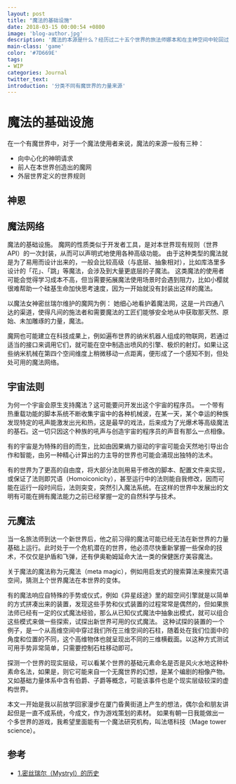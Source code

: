 ```yaml
---
layout: post
title: "魔法的基础设施"
date: 2018-03-15 00:00:54 +0800
image: 'blog-author.jpg'
description: '魔法的本源是什么？经历过二十五个世界的旅法师娜本和在主神空间中轮回过十八个世界的赵轫空有不同的看法。'
main-class: 'game'
color: '#7D669E'
tags:
- WIP
categories: Journal
twitter_text:
introduction: '分类不同有魔世界的力量来源'
---
```

# 魔法的基础设施

在一个有魔世界中，对于一个魔法使用者来说，魔法的来源一般有三种：

- 向中心化的神明请求
- 前人在本世界创造出的魔网
- 外层世界定义的世界规则

## 神恩

## 魔法网络

魔法的基础设施。
魔网的性质类似于开发者工具，是对本世界现有规则（世界API）的一次封装，从而可以声明式地使用各种高级功能。
由于这种类型的魔法就是为了易用而设计出来的，一般会比较高级（与底层、抽象相对），比如库洛里多设计的「花」、「跳」等魔法，会涉及到大量更底层的子魔法。
这类魔法的使用者可能会觉得学习成本不高，但当需要拓展魔法使用场景时会遇到阻力，比如小樱就很难帮助一个硅基生命加快思考速度，因为一开始就没有封装出这样的魔法。

以魔法女神密丝瑞尔维护的魔网为例：
她细心地看护着魔法网，这是一片四通八达的渠道，使得凡间的施法者和需要魔法的工匠们能够安全地从中获取那天然、原始、未加雕琢的力量，魔法。

魔网也可能建立在科技成果上，例如遍布世界的纳米机器人组成的物联网，若通过适当的接口来调用它们，就可能在空中制造出喷风的引擎、极炽的射灯。如果让这些纳米机械在第四个空间维度上稍微移动一点距离，便形成了一个感知不到，但处处可用的魔法网络。

## 宇宙法则

为何一个宇宙会原生支持魔法？这可能要问开发出这个宇宙的程序员。
一个带有热重载功能的脚本系统不断收集宇宙中的各种机械波，在某一天，某个幸运的种族发现特定的吼声能激发出光和热，这是最早的戏法，后来成为了光爆术等高级魔法的基石。这一切只因这个种族的吼声与创造宇宙的程序员的声音有那么一点相像。

有的宇宙是为特殊的目的而生，比如由因果熵力驱动的宇宙可能会天然地引导出合作和智能，由另一种精心计算出的力主导的世界也可能会涌现出独特的法术。

有的世界为了更高的自由度，将大部分法则用易于修改的脚本、配置文件来实现，或保证了法则即咒语（Homoiconicity），甚至运行中的法则能自我修改，因而可能在运行一段时间后，法则突变，突然引入魔法系统。在这样的世界中发展出的文明有可能在拥有魔法能力之前已经掌握一定的自然科学与技术。

## 元魔法

当一名旅法师到达一个新世界后，他之前习得的魔法可能已经无法在新世界的力量基础上运行。此时处于一个危机潜在的世界，他必须尽快重新掌握一些保命的技术，不仅仅是护盾和飞弹，还有伊奥勒姆延命大法一类的保健医疗美容魔法。

关于魔法的魔法称为元魔法（meta magic），例如用启发式的搜索算法来搜索咒语空间，猜测上个世界魔法在本世界的变体。

有的魔法响应自特殊的手势或仪式，例如《异星歧途》里的超空间引擎就是以简单的方式拼凑出来的装置，发现这些手势和仪式装置的过程常常是偶然的，但如果旅法师已经有一定的仪式魔法经验，那么从已知仪式魔法中抽象出模式，就可以组合这些模式来做一些探索，试探出新世界可用的仪式魔法。
这种试探的装置的一个例子，是一个从高维空间中穿过我们所在三维空间的石柱，随着处在我们位面中的角度和位置的不同，这个高维物体也就呈现出不同的三维横截面。以这种方式测试可用手势非常简单，只需要控制石柱移动即可。

探测一个世界的现实层级，可以看某个世界的基础元素命名是否是风火水地这种朴素命名法，如果是，则它可能来自一个无魔世界的幻想，是某个编剧的相像产物。又如基础力量体系中含有伯爵、子爵等概念，可能该事件也是个现实层级较深的虚构世界。

本文一开始是我以前放学回家漫步在厦门昏黄街道上产生的想法，偶尔会和朋友讲起但是一直不成系统，今成文，作为游戏策划的素材。
如果有朝一日我能做出一个多世界的游戏，我希望里面能有一个魔法研究机构，叫法塔科技（Mage tower science）。

## 参考

- [<span id="1">1.密丝瑞尔（Mystryl）的历史</span>](https://pos.trow.cc/setting/frsetaaneom/mystryl.htm)

